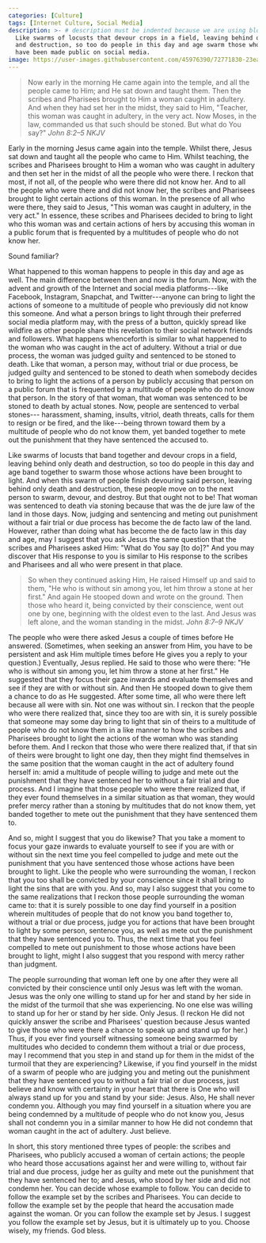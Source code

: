 ```yaml
---
categories: [Culture]
tags: [Internet Culture, Social Media]
description: >- # description must be indented because we are using block scalar
  Like swarms of locusts that devour crops in a field, leaving behind only death
  and destruction, so too do people in this day and age swarm those whose action
  have been made public on social media.
image: https://user-images.githubusercontent.com/45976390/72771830-23ea1080-3bd0-11ea-8eb0-4468eb3bdc8f.jpg
---
```


> Now early in the morning He came again into the temple, and all the people
came to Him; and He sat down and taught them. Then the scribes and Pharisees
brought to Him a woman caught in adultery. And when they had set her in the
midst, they said to Him, "Teacher, this woman was caught in adultery, in the
very act. Now Moses, in the law, commanded us that such should be stoned. But
what do You say?" <cite>John 8:2–5 NKJV</cite>

Early in the morning Jesus came again into the temple. Whilst there, Jesus sat
down and taught all the people who came to Him. Whilst teaching, the scribes and
Pharisees brought to Him a woman who was caught in adultery and then set her in
the midst of all the people who were there. I reckon that most, if not all, of
the people who were there did not know her. And to all the people who were there
and did not know her, the scribes and Pharisees brought to light certain actions
of this woman. In the presence of all who were there, they said to Jesus, "This
woman was caught in adultery, in the very act." In essence, these scribes and
Pharisees decided to bring to light who this woman was and certain actions of
hers by accusing this woman in a public forum that is frequented by a multitudes
of people who do not know her.

Sound familiar?

What happened to this woman happens to people in this day and age as well. The
main difference between then and now is the forum. Now, with the advent and
growth of the Internet and social media platforms---like Facebook, Instagram,
Snapchat, and Twitter---anyone can bring to light the actions of someone to a
multitude of people who previously did not know this someone. And what a person
brings to light through their preferred social media platform may, with the
press of a button, quickly spread like wildfire as other people share this
revelation to their social network friends and followers. What happens
whenceforth is similar to what happened to the woman who was caught in the act
of adultery. Without a trial or due process, the woman was judged guilty and
sentenced to be stoned to death. Like that woman, a person may, without trial or
due process, be judged guilty and sentenced to be stoned to death when somebody
decides to bring to light the actions of a person by publicly accusing that
person on a public forum that is frequented by a multitude of people who do not
know that person. In the story of that woman, that woman was sentenced to be
stoned to death by actual stones. Now, people are sentenced to verbal stones---
harassment, shaming, insults, vitriol, death threats, calls for them to resign
or be fired, and the like---being thrown toward them by a multitude of people
who do not know them, yet banded together to mete out the punishment that they
have sentenced the accused to.

Like swarms of locusts that band together and devour crops in a field, leaving
behind only death and destruction, so too do people in this day and age band
together to swarm those whose actions have been brought to light. And when this
swarm of people finish devouring said person, leaving behind only death and
destruction, these people move on to the next person to swarm, devour, and
destroy. But that ought not to be! That woman was sentenced to death via stoning
because that was the de jure law of the land in those days. Now, judging and
sentencing and meting out punishment without a fair trial or due process has
become the de facto law of the land. However, rather than doing what has become
the de facto law in this day and age, may I suggest that you ask Jesus the same
question that the scribes and Pharisees asked Him: "What do You say [to do]?"
And you may discover that His response to you is similar to His response to the
scribes and Pharisees and all who were present in that place.

> So when they continued asking Him, He raised Himself up and said to them, "He
who is without sin among you, let him throw a stone at her first." And again He
stooped down and wrote on the ground. Then those who heard it, being convicted
by their conscience, went out one by one, beginning with the oldest even to the
last. And Jesus was left alone, and the woman standing in the midst. <cite>John
8:7–9 NKJV</cite>

The people who were there asked Jesus a couple of times before He answered.
(Sometimes, when seeking an answer from Him, you have to be persistent and ask
Him multiple times before He gives you a reply to your question.) Eventually,
Jesus replied. He said to those who were there: "He who is without sin among
you, let him throw a stone at her first." He suggested that they focus their
gaze inwards and evaluate themselves and see if they are with or without sin.
And then He stooped down to give them a chance to do as He suggested. After some
time, all who were there left because all were with sin. Not one was without
sin. I reckon that the people who were there realized that, since they too are
with sin, it is surely possible that someone may some day bring to light that
sin of theirs to a multitude of people who do not know them in a like manner to
how the scribes and Pharisees brought to light the actions of the woman who was
standing before them. And I reckon that those who were there realized that, if
that sin of theirs were brought to light one day, then they might find
themselves in the same position that the woman caught in the act of adultery
found herself in: amid a multitude of people willing to judge and mete out the
punishment that they have sentenced her to without a fair trial and due process.
And I imagine that those people who were there realized that, if they ever found
themselves in a similar situation as that woman, they would prefer mercy rather
than a stoning by multitudes that do not know them, yet banded together to mete
out the punishment that they have sentenced them to.

And so, might I suggest that you do likewise? That you take a moment to focus
your gaze inwards to evaluate yourself to see if you are with or without sin the
next time you feel compelled to judge and mete out the punishment that you have
sentenced those whose actions have been brought to light. Like the people who
were surrounding the woman, I reckon that you too shall be convicted by your
conscience since it shall bring to light the sins that are with you. And so, may
I also suggest that you come to the same realizations that I reckon those people
surrounding the woman came to: that it is surely possible to one day find
yourself in a position wherein multitudes of people that do not know you band
together to, without a trial or due process, judge you for actions that have
been brought to light by some person, sentence you, as well as mete out the
punishment that they have sentenced you to. Thus, the next time that you feel
compelled to mete out punishment to those whose actions have been brought to
light, might I also suggest that you respond with mercy rather than judgment.

The people surrounding that woman left one by one after they were all convicted
by their conscience until only Jesus was left with the woman. Jesus was the only
one willing to stand up for her and stand by her side in the midst of the
turmoil that she was experiencing. No one else was willing to stand up for her
or stand by her side. Only Jesus. (I reckon He did not quickly answer the scribe
and Pharisees' question because Jesus wanted to give those who were there a
chance to speak up and stand up for her.) Thus, if you ever find yourself
witnessing someone being swarmed by multitudes who decided to condemn them
without a trial or due process, may I recommend that you step in and stand up
for them in the midst of the turmoil that they are experiencing? Likewise, if
you find yourself in the midst of a swarm of people who are judging you and
meting out the punishment that they have sentenced you to without a fair trial
or due process, just believe and know with certainty in your heart that there is
One who will always stand up for you and stand by your side: Jesus. Also, He
shall never condemn you. Although you may find yourself in a situation where you
are being condemned by a multitude of people who do not know you, Jesus shall
not condemn you in a similar manner to how He did not condemn that woman caught
in the act of adultery. Just believe.

In short, this story mentioned three types of people: the scribes and Pharisees,
who publicly accused a woman of certain actions; the people who heard those
accusations against her and were willing to, without fair trial and due process,
judge her as guilty and mete out the punishment that they have sentenced her to;
and Jesus, who stood by her side and did not condemn her. You can decide whose
example to follow. You can decide to follow the example set by the scribes and
Pharisees. You can decide to follow the example set by the people that heard the
accusation made against the woman. Or you can follow the example set by Jesus. I
suggest you follow the example set by Jesus, but it is ultimately up to you.
Choose wisely, my friends. God bless.
